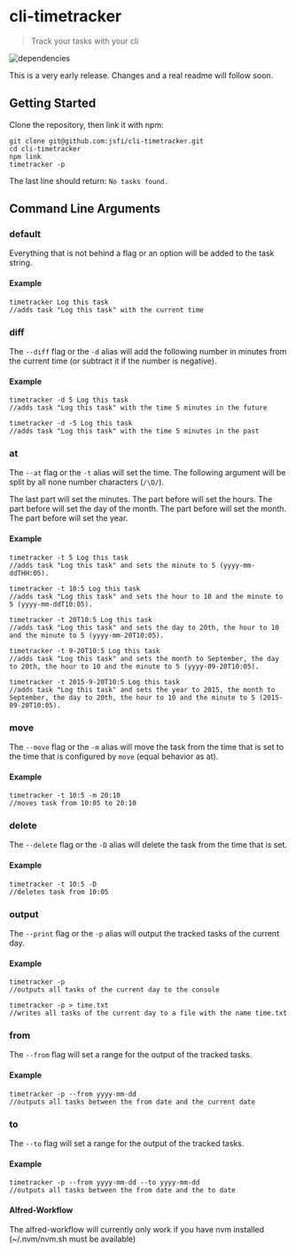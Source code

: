 # cli-timetracker

> Track your tasks with your cli

![dependencies](https://david-dm.org/jsfi/cli-timetracker.svg)

This is a very early release. Changes and a real readme will follow soon.

## Getting Started

Clone the repository, then link it with npm:

```
git clone git@github.com:jsfi/cli-timetracker.git
cd cli-timetracker
npm link
timetracker -p
```

The last line should return: `No tasks found.`

## Command Line Arguments

### default

Everything that is not behind a flag or an option will be added to the task string.

#### Example

```shell
timetracker Log this task
//adds task "Log this task" with the current time
```

### diff

The `--diff` flag or the `-d` alias will add the following number in minutes from the current time (or subtract it if the number is negative).

#### Example

```shell
timetracker -d 5 Log this task
//adds task "Log this task" with the time 5 minutes in the future

timetracker -d -5 Log this task
//adds task "Log this task" with the time 5 minutes in the past
```

### at

The `--at` flag or the `-t` alias will set the time. The following argument will be split by all none number characters (`/\D/`).

The last part will set the minutes.
The part before will set the hours.
The part before will set the day of the month.
The part before will set the month.
The part before will set the year.

#### Example

```shell
timetracker -t 5 Log this task
//adds task "Log this task" and sets the minute to 5 (yyyy-mm-ddTHH:05).

timetracker -t 10:5 Log this task
//adds task "Log this task" and sets the hour to 10 and the minute to 5 (yyyy-mm-ddT10:05).

timetracker -t 20T10:5 Log this task
//adds task "Log this task" and sets the day to 20th, the hour to 10 and the minute to 5 (yyyy-mm-20T10:05).

timetracker -t 9-20T10:5 Log this task
//adds task "Log this task" and sets the month to September, the day to 20th, the hour to 10 and the minute to 5 (yyyy-09-20T10:05).

timetracker -t 2015-9-20T10:5 Log this task
//adds task "Log this task" and sets the year to 2015, the month to September, the day to 20th, the hour to 10 and the minute to 5 (2015-09-20T10:05).
```

### move

The `--move` flag or the `-m` alias will move the task from the time that is set to the time that is configured by `move` (equal behavior as at).

#### Example

```shell
timetracker -t 10:5 -m 20:10
//moves task from 10:05 to 20:10
```

### delete

The `--delete` flag or the `-D` alias will delete the task from the time that is set.

#### Example

```shell
timetracker -t 10:5 -D
//deletes task from 10:05
```

### output

The `--print` flag or the `-p` alias will output the tracked tasks of the current day.

#### Example

```shell
timetracker -p
//outputs all tasks of the current day to the console

timetracker -p > time.txt
//writes all tasks of the current day to a file with the name time.txt
```

### from

The `--from` flag will set a range for the output of the tracked tasks.

#### Example

```shell
timetracker -p --from yyyy-mm-dd
//outputs all tasks between the from date and the current date
```

### to

The `--to` flag will set a range for the output of the tracked tasks.

#### Example

```shell
timetracker -p --from yyyy-mm-dd --to yyyy-mm-dd
//outputs all tasks between the from date and the to date
```

#### Alfred-Workflow

The alfred-workflow will currently only work if you have nvm installed (~/.nvm/nvm.sh must be available)
